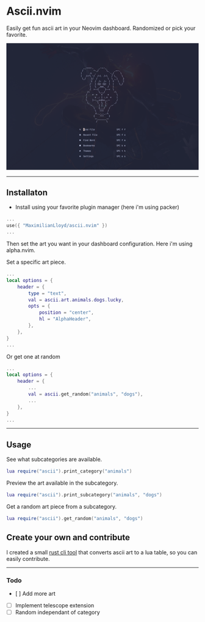 # Ascii.nvim

Easily get fun ascii art in your Neovim dashboard. Randomized or pick your favorite.

![Preview of ascii.nvim in neovim](/preview.png)

---

## Installaton

- Install using your favorite plugin manager (here i'm using packer)

```lua
...
use({ "MaximilianLloyd/ascii.nvim" })
...
```

Then set the art you want in your dashboard configuration. Here i'm using alpha.nvim.

Set a specific art piece.

```lua
...
local options = {
	header = {
		type = "text",
	    val = ascii.art.animals.dogs.lucky,
		opts = {
			position = "center",
			hl = "AlphaHeader",
		},
	},
}
...
```

Or get one at random

```lua
...
local options = {
	header = {
		...
	    val = ascii.get_random("animals", "dogs"),
		...
	},
}
...
```

---

## Usage

See what subcategories are available.

```lua
lua require("ascii").print_category("animals")
```

Preview the art available in the subcategory.

```lua
lua require("ascii").print_subcategory("animals", "dogs")
```

Get a random art piece from a subcategory.

```lua
lua require("ascii").get_random("animals", "dogs")
```

## Create your own and contribute

I created a small [rust cli tool](https://github.com/MaximilianLloyd/ascii-lua-table) that converts ascii art to a lua table, so you can easily contribute.

---

### Todo

- [ ] Add more art
- [ ] Implement telescope extension
- [ ] Random independant of category
